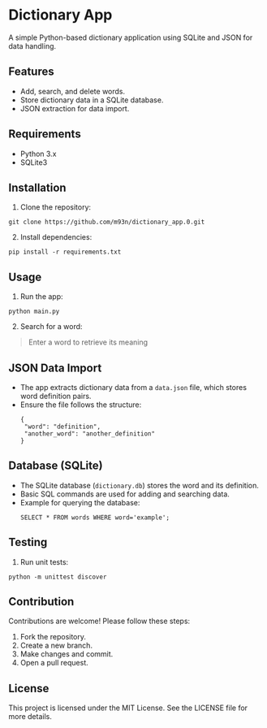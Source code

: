 # Dictionary App

A simple Python-based dictionary application using SQLite and JSON for data handling.

## Features
- Add, search, and delete words.
- Store dictionary data in a SQLite database.
- JSON extraction for data import.

## Requirements
- Python 3.x
- SQLite3

## Installation
1. Clone the repository:
  ```
  git clone https://github.com/m93n/dictionary_app.0.git
  ```
2. Install dependencies:
  ```
  pip install -r requirements.txt
  ```
   
## Usage
1. Run the app:
  ```
  python main.py
  ```
2. Search for a word:
>Enter a word to retrieve its meaning

## JSON Data Import
- The app extracts dictionary data from a `data.json` file, which stores word definition pairs.
- Ensure the file follows the structure:
  ```
  {
   "word": "definition",
   "another_word": "another_definition"
  }
  ```

## Database (SQLite)
- The SQLite database (`dictionary.db`) stores the word and its definition.
- Basic SQL commands are used for adding and searching data.
- Example for querying the database:
  ```
  SELECT * FROM words WHERE word='example';
  ```

## Testing
1. Run unit tests:
  ```
  python -m unittest discover
  ```

## Contribution

Contributions are welcome! Please follow these steps:

1. Fork the repository.
2. Create a new branch.
3. Make changes and commit.
4. Open a pull request.

## License
This project is licensed under the MIT License. See the LICENSE file for more details.




